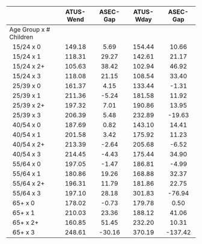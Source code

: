 
|                      |    ATUS-Wend |     ASEC-Gap |    ATUS-Wday |     ASEC-Gap |
| -------------------- | :----------: | :----------: | :----------: | :----------: |
| Age Group x # Children |              |              |              |              |
| &nbsp;&nbsp;15/24 x 0 |       149.18 |         5.69 |       154.44 |        10.66 |
| &nbsp;&nbsp;15/24 x 1 |       118.31 |        29.27 |       142.61 |        21.17 |
| &nbsp;&nbsp;15/24 x 2+ |       105.63 |        38.42 |       102.94 |        46.92 |
| &nbsp;&nbsp;15/24 x 3 |       118.08 |        21.15 |       108.54 |        33.40 |
| &nbsp;&nbsp;25/39 x 0 |       161.37 |         4.15 |       133.44 |        -1.31 |
| &nbsp;&nbsp;25/39 x 1 |       211.36 |        -5.24 |       181.58 |        11.92 |
| &nbsp;&nbsp;25/39 x 2+ |       197.32 |         7.01 |       190.86 |        13.95 |
| &nbsp;&nbsp;25/39 x 3 |       206.39 |         5.48 |       232.89 |       -19.63 |
| &nbsp;&nbsp;40/54 x 0 |       187.69 |         0.82 |       143.10 |        14.41 |
| &nbsp;&nbsp;40/54 x 1 |       201.58 |         3.42 |       175.92 |        11.23 |
| &nbsp;&nbsp;40/54 x 2+ |       213.39 |        -2.64 |       205.68 |        -6.52 |
| &nbsp;&nbsp;40/54 x 3 |       214.45 |        -4.43 |       175.44 |        34.90 |
| &nbsp;&nbsp;55/64 x 0 |       197.05 |        -1.47 |       186.81 |        -4.99 |
| &nbsp;&nbsp;55/64 x 1 |       180.86 |        19.26 |       168.88 |        32.37 |
| &nbsp;&nbsp;55/64 x 2+ |       196.31 |        11.79 |       181.86 |        22.75 |
| &nbsp;&nbsp;55/64 x 3 |       197.10 |        28.18 |       301.83 |       -76.94 |
| &nbsp;&nbsp;65+ x 0  |       178.02 |        -0.73 |       179.78 |         0.50 |
| &nbsp;&nbsp;65+ x 1  |       210.03 |        23.36 |       188.12 |        41.06 |
| &nbsp;&nbsp;65+ x 2+ |       160.85 |        51.45 |       232.20 |        10.31 |
| &nbsp;&nbsp;65+ x 3  |       248.61 |       -30.16 |       370.19 |      -137.42 |

